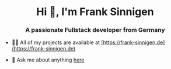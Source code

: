 <h1 align="center">Hi 👋, I'm Frank Sinnigen</h1>
<h3 align="center">A passionate Fullstack developer from Germany</h3>

- 👨‍💻 All of my projects are available at [https://frank-sinnigen.de](https://frank-sinnigen.de)

- 💬 Ask me about anything [here](mailto:info@frank-sinnigen.de)
